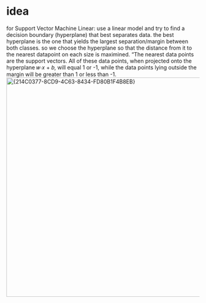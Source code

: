 # idea
for Support Vector Machine Linear: use a linear model and try to find a decision boundary (hyperplane) that best separates data. the best hyperplane is the one that yields the largest separation/margin between both classes. so we choose the hyperplane so that the distance from it to the nearest datapoint on each size is maximined.
“The nearest data points are the support vectors. All of these data points, when projected onto the hyperplane 
𝑤⋅𝑥 + 𝑏, will equal 1 or -1, while the data points lying outside the margin will be greater than 1 or less than -1.
<img width="1375" height="572" alt="{214C0377-8CD9-4C63-8434-FD80B1F4B8EB}" src="https://github.com/user-attachments/assets/edcaabbc-8500-46ff-9947-fdfccd84b270" />

